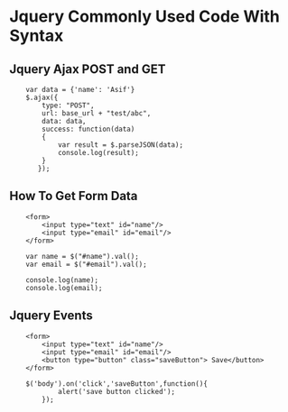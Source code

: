 # Jquery Commonly Used Code With Syntax

## Jquery Ajax POST and GET

```
	var data = {'name': 'Asif'}
  	$.ajax({
        type: "POST",
        url: base_url + "test/abc",
        data: data,
        success: function(data)
        {
            var result = $.parseJSON(data);
            console.log(result);
        }
       });
```

## How To Get Form Data

```
	<form>
		<input type="text" id="name"/>
		<input type="email" id="email"/>
	</form>

	var name = $("#name").val();
	var email = $("#email").val();

	console.log(name);
	console.log(email);
```

## Jquery Events


```
	<form>
		<input type="text" id="name"/>
		<input type="email" id="email"/>
		<button type="button" class="saveButton"> Save</button>
	</form>

	$('body').on('click','saveButton',function(){
			alert('save button clicked');
		});
```